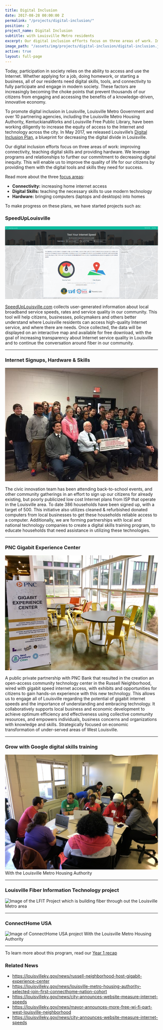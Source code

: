 ```yaml
---
title: Digital Inclusion
date: 2017-08-28 00:00:00 Z
permalink: "/projects/digital-inclusion/"
position: 2
project_name: Digital Inclusion
subtitle: with Louisville Metro residents
excerpt: Our digital inclusion efforts focus on three areas of work. Improving connectivity, teaching digital skills and providing hardware.
image_path: "/assets/img/projects/digital-inclusion/digital-inclusion.jpg"
active: true
layout: full-page
---
```

Today, participation in society relies on the ability to access and use the Internet. Whether applying for a job, doing homework, or starting a business, all of our residents need digital skills, tools, and connectivity to fully participate and engage in modern society. These factors are increasingly becoming the choke points that prevent thousands of our citizens from engaging and accessing the benefits of a knowledge-driven, innovative economy.

To promote digital inclusion in Louisville, Louisville Metro Government and over 10 partnering agencies, including the Louisville Metro Housing Authority, KentuckianaWorks and Louisville Free Public Library, have been working diligently to increase the equity of access to the Internet and technology across the city. In May 2017, we released Louisville’s [Digital Inclusion Plan](https://digitalinclusion.louisvilleky.gov), a blueprint for decreasing the digital divide in Louisville.

Our digital inclusion efforts focus on three areas of work: improving connectivity, teaching digital skills and providing hardware. We leverage programs and relationships to further our commitment to decreasing digital inequity. This will enable us to improve the quality of life for our citizens by providing them with the digital tools and skills they need for success.

Read more about the three [focus areas](http://digitalinclusion.louisvilleky.gov/our-focus-areas):

* **Connectivity:** increasing home internet access
* **Digital Skills:** teaching the necessary skills to use modern technology
* **Hardware:** bringing computers (laptops and desktops) into homes

To make progress on these plans, we have started projects such as:

### SpeedUpLouisville
![Image of SpeedUpLouisville.com](../assets/img/projects/digital-inclusion/digital-inclusion-5.png)

[SpeedUpLouisville.com](http://www.speedUplouisville.com) collects user-generated information about local broadband service speeds, rates and service quality in our community. This tool will help citizens, businesses, policymakers and others better understand where Louisville residents can access high-quality Internet service, and where there are needs. Once collected, the data will be displayed on an interactive map and available for free download, with the goal of increasing transparency about Internet service quality in Louisville and to continue the conversation around fiber in our community.
***

### Internet Signups, Hardware & Skills
![Image of Internet Signup Event](../assets/img/projects/digital-inclusion/digital-inclusion-6.jpg)

The civic innovation team has been attending back-to-school events, and other community gatherings in an effort to sign up our citizens for already existing, but poorly publicized low cost Internet plans from ISP that operate in the Louisville area. To date 386 households have been signed up, with a target of 500. This initiative also utilizes cleaned & refurbished donated computers from local businesses to get these households reliable access to a computer. Additionally, we are forming partnerships with local and national technology companies to create a digital skills training program, to educate households that need assistance in utilizing these technologies.
***

### PNC Gigabit Experience Center
![Image of the PNC Gigabit Experience Center](../assets/img/projects/digital-inclusion/digital-inclusion-8.jpg)

A public private partnership with PNC Bank that resulted in the creation an open-access community technology center in the Russell Neighborhood, wired with gigabit speed internet access, with exhibits and opportunities for citizens to gain hands-on experience with this new technology. This allows us to engage all of Louisville regarding the potential of gigabit internet speeds and the importance of understanding and embracing technology. It collaboratively supports local business and economic development to achieve optimum efficiency and effectiveness using collective community resources, and empowers individuals, business concerns and organizations with knowledge and skills. Strategically focused on economic transformation of under-served areas of West Louisville.
***

### Grow with Google digital skills training
![Image of the PNC Gigabit Experience Center](../assets/img/projects/digital-inclusion/digital-inclusion-7.jpg)
With the Louisville Metro Housing Authority
***

### Louisville Fiber Information Technology project
![Image of the LFIT Project](../assets/img/projects/digital-inclusion/digital-inclusion.jpg)
which is building fiber through out the Louisville Metro area
***

### ConnectHome USA
![Image of ConnectHome USA project](../assets/img/projects/digital-inclusion/digital-inclusion.jpg)
With the Louisville Metro Housing Authority
***


To learn more about this program, read our [Year 1 recap](https://medium.com/louisville-metro-opi2/digital-inclusion-impact-year-1-recap-b082131731f9)


### Related News
- https://louisvilleky.gov/news/russell-neighborhood-host-gigabit-experience-center
- https://louisvilleky.gov/news/louisville-metro-housing-authority-selected-join-first-connecthome-nation-cohort
- https://louisvilleky.gov/news/city-announces-website-measure-internet-speeds
- https://louisvilleky.gov/news/mayor-announces-more-free-wi-fi-part-west-louisville-neighborhood
- https://louisvilleky.gov/news/city-announces-website-measure-internet-speeds
